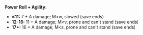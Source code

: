 **Power Roll + Agility:**
- **≤11:** 7 + A damage; M<w, slowed (save ends)
- **12-16:** 11 + A damage; M<v, prone and can't stand (save ends)
- **17+:** 16 + A damage; M<s, prone and can't stand (save ends) 